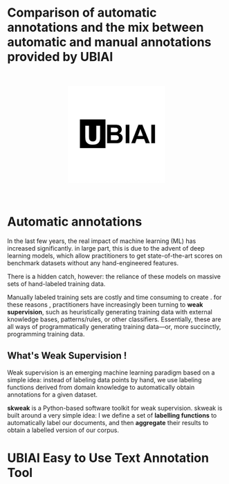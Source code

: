 # Comparison of automatic annotations and the mix between automatic and manual annotations provided by UBIAI

<br>
<p align="center">
   <img alt="skweak logo" src="https://github.com/taghouti-ghofrane/skweak-Weak-supervision-for-NLP/blob/main/data/logo.png"/>
</p><br>

# Automatic annotations
In the last few years, the real impact of machine learning (ML) has increased significantly.
in large part, this is due to the advent of deep learning models, which allow practitioners to get state-of-the-art scores on benchmark datasets without any hand-engineered features.

There is a hidden catch, however: the reliance of these models on massive sets of hand-labeled training data.

Manually labeled training sets are costly and time consuming to create .
for these reasons , practitioners have increasingly been turning to **weak supervision**, such as heuristically generating training data with external knowledge bases, patterns/rules, or other classifiers. Essentially, these are all ways of programmatically generating training data—or, more succinctly, programming training data.

## What's Weak Supervision !

Weak supervision is an emerging machine learning paradigm based on a simple idea: instead of labeling data points by hand, we use labeling functions derived from domain knowledge to automatically obtain annotations for a given dataset.

**skweak**  is a Python-based software toolkit for weak supervision. skweak is built around a very simple idea: I we define a set of **labelling functions** to automatically label our documents, and then **aggregate** their results to obtain a labelled version of our corpus.

# UBIAI Easy to Use Text Annotation Tool